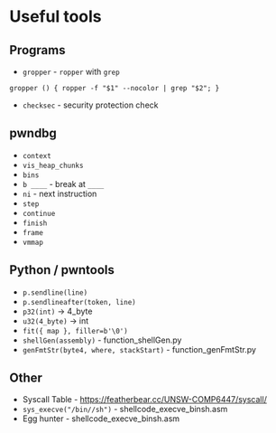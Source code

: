 # Useful tools

## Programs

* `gropper` - `ropper` with `grep`
```
gropper () { ropper -f "$1" --nocolor | grep "$2"; }
```

* `checksec` - security protection check

## pwndbg

* `context`
* `vis_heap_chunks`
* `bins`
* `b ____` - break at `____`
* `ni` - next instruction
* `step`
* `continue`
* `finish`
* `frame`
* `vmmap`

## Python / pwntools

* `p.sendline(line)`
* `p.sendlineafter(token, line)`
* `p32(int)` -> 4_byte
* `u32(4_byte)` -> int
* `fit({ map }, filler=b'\0')`
* `shellGen(assembly)` - function_shellGen.py
* `genFmtStr(byte4, where, stackStart)` - function_genFmtStr.py

## Other

* Syscall Table - https://featherbear.cc/UNSW-COMP6447/syscall/
* `sys_execve("/bin//sh")` - shellcode_execve_binsh.asm
* Egg hunter - shellcode_execve_binsh.asm